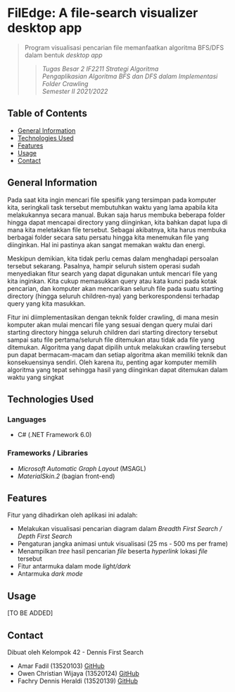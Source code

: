 # FilEdge: A file-search visualizer desktop app

> Program visualisasi pencarian file memanfaatkan algoritma BFS/DFS dalam bentuk _desktop app_
> > _Tugas Besar 2 IF2211 Strategi Algoritma_ <br> _Pengaplikasian Algoritma BFS dan DFS dalam Implementasi Folder Crawling_ <br> _Semester II 2021/2022_ <br>

## Table of Contents
- [General Information](#general-information)
- [Technologies Used](#technologies-used)
- [Features](#features)
- [Usage](#usage)
- [Contact](#contact)

## General Information
<p> Pada saat kita ingin mencari file spesifik yang tersimpan pada komputer kita, seringkali task tersebut membutuhkan waktu yang lama apabila kita melakukannya secara manual. Bukan saja harus membuka beberapa folder hingga dapat mencapai directory yang diinginkan, kita bahkan dapat lupa di mana kita meletakkan file tersebut. Sebagai akibatnya, kita harus membuka berbagai folder secara satu persatu hingga kita menemukan file yang diinginkan. Hal ini pastinya akan sangat memakan waktu dan energi. 

Meskipun demikian, kita tidak perlu cemas dalam menghadapi persoalan tersebut sekarang. 
Pasalnya, hampir seluruh sistem operasi sudah menyediakan fitur search yang dapat digunakan 
untuk mencari file yang kita inginkan. Kita cukup memasukkan query atau kata kunci pada kotak 
pencarian, dan komputer akan mencarikan seluruh file pada suatu starting directory (hingga 
seluruh children-nya) yang berkorespondensi terhadap query yang kita masukkan. 
  
Fitur ini diimplementasikan dengan teknik folder crawling, di mana mesin komputer akan mulai 
mencari file yang sesuai dengan query mulai dari starting directory hingga seluruh children dari 
starting directory tersebut sampai satu file pertama/seluruh file ditemukan atau tidak ada file yang 
ditemukan. Algoritma yang dapat dipilih untuk melakukan crawling tersebut pun dapat bermacam-macam dan setiap algoritma akan memiliki teknik dan konsekuensinya sendiri. Oleh karena itu, 
penting agar komputer memilih algoritma yang tepat sehingga hasil yang diinginkan dapat 
ditemukan dalam waktu yang singkat
</p>

## Technologies Used

### Languages
- C# (.NET Framework 6.0)

### Frameworks / Libraries
- _Microsoft Automatic Graph Layout_ (MSAGL)
- _MaterialSkin.2_ (bagian front-end)

## Features

Fitur yang dihadirkan oleh aplikasi ini adalah:
- Melakukan visualisasi pencarian diagram dalam _Breadth First Search / Depth First Search_
- Pengaturan jangka animasi untuk visualisasi (25 ms - 500 ms per frame)
- Menampilkan _tree_ hasil pencarian _file_ beserta _hyperlink_ lokasi _file_ tersebut
- Fitur antarmuka dalam mode _light/dark_
- Antarmuka _dark mode_


## Usage
[TO BE ADDED]

## Contact

Dibuat oleh Kelompok 42 - Dennis First Search
- Amar Fadil (13520103) <a href="https://github.com/marfgold1">GitHub</a>
- Owen Christian Wijaya (13520124) <a href="https://github.com/clumsyyyy">GitHub</a>
- Fachry Dennis Heraldi (13520139) <a href="https://github.com/dennisheraldi">GitHub</a>
